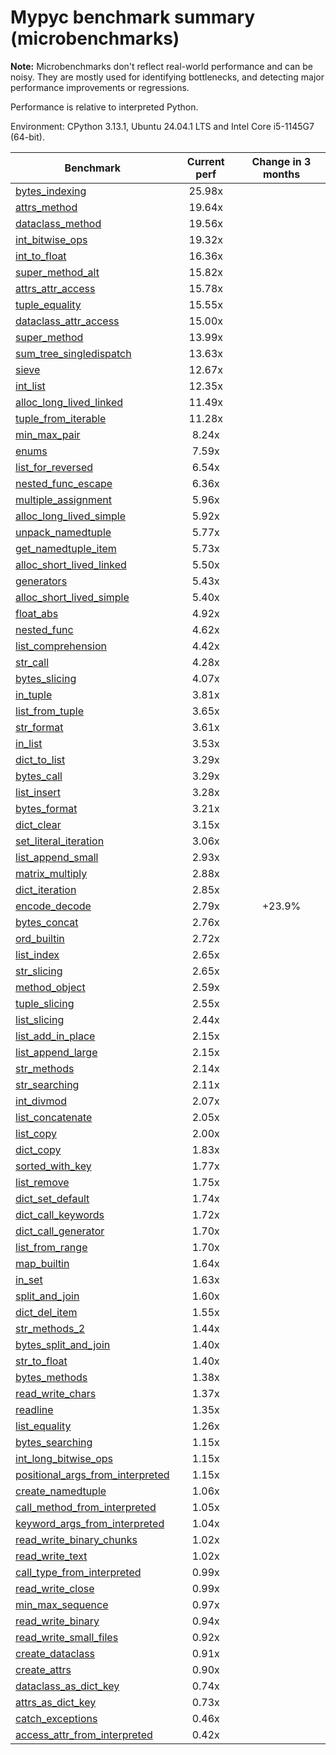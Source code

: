 # Mypyc benchmark summary (microbenchmarks)

**Note:** Microbenchmarks don't reflect real-world performance and can be noisy.
           They are mostly used for identifying bottlenecks, and detecting major performance
           improvements or regressions.

Performance is relative to interpreted Python.

Environment: CPython 3.13.1, Ubuntu 24.04.1 LTS and Intel Core i5-1145G7 (64-bit).

| Benchmark | Current perf | Change in 3 months |
| --- | :---: | :---: |
| [bytes_indexing](benchmarks/bytes_indexing.md) | 25.98x |  |
| [attrs_method](benchmarks/attrs_method.md) | 19.64x |  |
| [dataclass_method](benchmarks/dataclass_method.md) | 19.56x |  |
| [int_bitwise_ops](benchmarks/int_bitwise_ops.md) | 19.32x |  |
| [int_to_float](benchmarks/int_to_float.md) | 16.36x |  |
| [super_method_alt](benchmarks/super_method_alt.md) | 15.82x |  |
| [attrs_attr_access](benchmarks/attrs_attr_access.md) | 15.78x |  |
| [tuple_equality](benchmarks/tuple_equality.md) | 15.55x |  |
| [dataclass_attr_access](benchmarks/dataclass_attr_access.md) | 15.00x |  |
| [super_method](benchmarks/super_method.md) | 13.99x |  |
| [sum_tree_singledispatch](benchmarks/sum_tree_singledispatch.md) | 13.63x |  |
| [sieve](benchmarks/sieve.md) | 12.67x |  |
| [int_list](benchmarks/int_list.md) | 12.35x |  |
| [alloc_long_lived_linked](benchmarks/alloc_long_lived_linked.md) | 11.49x |  |
| [tuple_from_iterable](benchmarks/tuple_from_iterable.md) | 11.28x |  |
| [min_max_pair](benchmarks/min_max_pair.md) | 8.24x |  |
| [enums](benchmarks/enums.md) | 7.59x |  |
| [list_for_reversed](benchmarks/list_for_reversed.md) | 6.54x |  |
| [nested_func_escape](benchmarks/nested_func_escape.md) | 6.36x |  |
| [multiple_assignment](benchmarks/multiple_assignment.md) | 5.96x |  |
| [alloc_long_lived_simple](benchmarks/alloc_long_lived_simple.md) | 5.92x |  |
| [unpack_namedtuple](benchmarks/unpack_namedtuple.md) | 5.77x |  |
| [get_namedtuple_item](benchmarks/get_namedtuple_item.md) | 5.73x |  |
| [alloc_short_lived_linked](benchmarks/alloc_short_lived_linked.md) | 5.50x |  |
| [generators](benchmarks/generators.md) | 5.43x |  |
| [alloc_short_lived_simple](benchmarks/alloc_short_lived_simple.md) | 5.40x |  |
| [float_abs](benchmarks/float_abs.md) | 4.92x |  |
| [nested_func](benchmarks/nested_func.md) | 4.62x |  |
| [list_comprehension](benchmarks/list_comprehension.md) | 4.42x |  |
| [str_call](benchmarks/str_call.md) | 4.28x |  |
| [bytes_slicing](benchmarks/bytes_slicing.md) | 4.07x |  |
| [in_tuple](benchmarks/in_tuple.md) | 3.81x |  |
| [list_from_tuple](benchmarks/list_from_tuple.md) | 3.65x |  |
| [str_format](benchmarks/str_format.md) | 3.61x |  |
| [in_list](benchmarks/in_list.md) | 3.53x |  |
| [dict_to_list](benchmarks/dict_to_list.md) | 3.29x |  |
| [bytes_call](benchmarks/bytes_call.md) | 3.29x |  |
| [list_insert](benchmarks/list_insert.md) | 3.28x |  |
| [bytes_format](benchmarks/bytes_format.md) | 3.21x |  |
| [dict_clear](benchmarks/dict_clear.md) | 3.15x |  |
| [set_literal_iteration](benchmarks/set_literal_iteration.md) | 3.06x |  |
| [list_append_small](benchmarks/list_append_small.md) | 2.93x |  |
| [matrix_multiply](benchmarks/matrix_multiply.md) | 2.88x |  |
| [dict_iteration](benchmarks/dict_iteration.md) | 2.85x |  |
| [encode_decode](benchmarks/encode_decode.md) | 2.79x | +23.9% |
| [bytes_concat](benchmarks/bytes_concat.md) | 2.76x |  |
| [ord_builtin](benchmarks/ord_builtin.md) | 2.72x |  |
| [list_index](benchmarks/list_index.md) | 2.65x |  |
| [str_slicing](benchmarks/str_slicing.md) | 2.65x |  |
| [method_object](benchmarks/method_object.md) | 2.59x |  |
| [tuple_slicing](benchmarks/tuple_slicing.md) | 2.55x |  |
| [list_slicing](benchmarks/list_slicing.md) | 2.44x |  |
| [list_add_in_place](benchmarks/list_add_in_place.md) | 2.15x |  |
| [list_append_large](benchmarks/list_append_large.md) | 2.15x |  |
| [str_methods](benchmarks/str_methods.md) | 2.14x |  |
| [str_searching](benchmarks/str_searching.md) | 2.11x |  |
| [int_divmod](benchmarks/int_divmod.md) | 2.07x |  |
| [list_concatenate](benchmarks/list_concatenate.md) | 2.05x |  |
| [list_copy](benchmarks/list_copy.md) | 2.00x |  |
| [dict_copy](benchmarks/dict_copy.md) | 1.83x |  |
| [sorted_with_key](benchmarks/sorted_with_key.md) | 1.77x |  |
| [list_remove](benchmarks/list_remove.md) | 1.75x |  |
| [dict_set_default](benchmarks/dict_set_default.md) | 1.74x |  |
| [dict_call_keywords](benchmarks/dict_call_keywords.md) | 1.72x |  |
| [dict_call_generator](benchmarks/dict_call_generator.md) | 1.70x |  |
| [list_from_range](benchmarks/list_from_range.md) | 1.70x |  |
| [map_builtin](benchmarks/map_builtin.md) | 1.64x |  |
| [in_set](benchmarks/in_set.md) | 1.63x |  |
| [split_and_join](benchmarks/split_and_join.md) | 1.60x |  |
| [dict_del_item](benchmarks/dict_del_item.md) | 1.55x |  |
| [str_methods_2](benchmarks/str_methods_2.md) | 1.44x |  |
| [bytes_split_and_join](benchmarks/bytes_split_and_join.md) | 1.40x |  |
| [str_to_float](benchmarks/str_to_float.md) | 1.40x |  |
| [bytes_methods](benchmarks/bytes_methods.md) | 1.38x |  |
| [read_write_chars](benchmarks/read_write_chars.md) | 1.37x |  |
| [readline](benchmarks/readline.md) | 1.35x |  |
| [list_equality](benchmarks/list_equality.md) | 1.26x |  |
| [bytes_searching](benchmarks/bytes_searching.md) | 1.15x |  |
| [int_long_bitwise_ops](benchmarks/int_long_bitwise_ops.md) | 1.15x |  |
| [positional_args_from_interpreted](benchmarks/positional_args_from_interpreted.md) | 1.15x |  |
| [create_namedtuple](benchmarks/create_namedtuple.md) | 1.06x |  |
| [call_method_from_interpreted](benchmarks/call_method_from_interpreted.md) | 1.05x |  |
| [keyword_args_from_interpreted](benchmarks/keyword_args_from_interpreted.md) | 1.04x |  |
| [read_write_binary_chunks](benchmarks/read_write_binary_chunks.md) | 1.02x |  |
| [read_write_text](benchmarks/read_write_text.md) | 1.02x |  |
| [call_type_from_interpreted](benchmarks/call_type_from_interpreted.md) | 0.99x |  |
| [read_write_close](benchmarks/read_write_close.md) | 0.99x |  |
| [min_max_sequence](benchmarks/min_max_sequence.md) | 0.97x |  |
| [read_write_binary](benchmarks/read_write_binary.md) | 0.94x |  |
| [read_write_small_files](benchmarks/read_write_small_files.md) | 0.92x |  |
| [create_dataclass](benchmarks/create_dataclass.md) | 0.91x |  |
| [create_attrs](benchmarks/create_attrs.md) | 0.90x |  |
| [dataclass_as_dict_key](benchmarks/dataclass_as_dict_key.md) | 0.74x |  |
| [attrs_as_dict_key](benchmarks/attrs_as_dict_key.md) | 0.73x |  |
| [catch_exceptions](benchmarks/catch_exceptions.md) | 0.46x |  |
| [access_attr_from_interpreted](benchmarks/access_attr_from_interpreted.md) | 0.42x |  |
